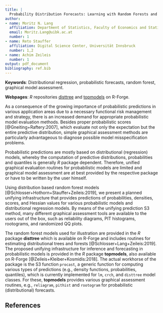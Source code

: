 ```yaml
---
title: |
  Probability Distribution Forecasts: Learning with Random Forests and Graphical Assessment 
author:
- name: Moritz N. Lang
  affiliation: Department of Statistics, Faculty of Economics and Statistics, Universität Innsbruck
  email: Moritz.Lang@uibk.ac.at
  number: 1
- name: Reto Stauffer
  affiliation: Digital Science Center, Universität Innsbruck
  number: 1,2
- name: Achim Zeileis
  number: 1 
output: pdf_document
bibliography: ref.bib
---
```


**Keywords**: Distributional regression, probabilistic forecasts, random forest, graphical model assessment.

**Webpages**: *R* repositories [disttree](https://R-Forge.R-project.org/projects/partykit/pkg/disttree/) and [topmodels](https://R-Forge.R-project.org/projects/topmodels/pkg/topmodels/) on R-Forge.

As a consequence of the growing importance of probabilistic predictions in
various application areas due to a necessary functional risk management and
strategy, there is an increased demand for appropriate probabilistic model
evaluation methods. Besides proper probabilistic scores
[@Gneiting+Raftery:2007], which evaluate not only the expectation but the
entire predictive distribution, simple graphical assessment methods are
particularly advantageous to diagnose possible model misspecification problems.  

Probabilistic predictions are mostly based on distributional (regression)
models, whereby the computation of predictive distributions, probabilities and
quantiles is generally *R* package dependent. Therefore, unified graphical
evaluation routines for probabilistic models are limited and graphical model
assessment are at best provided by the respective package or have to be written
by the user himself.

Using distribution based random forest models
[@Schlosser+Hothorn+Stauffer+Zeileis:2019], we present a planned unifying
infrastructure that provides predictions of probabilities, densities, scores,
and Hessian values for various probabilistic models and distributional
regression models. By means of the unifying prediction S3 method, many different
graphical assessment tools are available to the users out of the box, such as
reliability diagrams, PIT histograms, rootograms, and randomized QQ plots.

The random forest models used for illustration are provided in the *R* package
**disttree** which is available on R-Forge and includes routines for estimating
distributional trees and forests [@Schlosser+Lang+Zeileis:2019]. The proposed
unifying infrastructure for inference and forecasting in probabilistic models
is provided in the *R* package **topmodels**, also available on R-Forge
[@Zeileis+Kleiber+Kosmidis:2018]. The actual workhorse of the package is the S3
function `procast`, a generic function for computing various types of
predictions (e.g., density functions, probabilities, quantiles), which is
currently implemented for `lm`, `crch`, and `disttree` model classes. For
these, **topmodels** provides various graphical assessment routines, e.g.,
`reliagram`, `pithist` and `rootogram` for probabilistic (distributional)
forecasts.

## References
